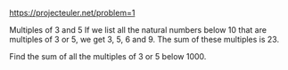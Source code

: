 https://projecteuler.net/problem=1

Multiples of 3 and 5
If we list all the natural numbers below 10 that are multiples of 3 or 5, we get 3, 5, 6 and 9. 
The sum of these multiples is 23.

Find the sum of all the multiples of 3 or 5 below 1000.